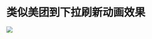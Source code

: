 类似美团到下拉刷新动画效果
==
![](https://github.com/zjdyhant/MeiTuanAnimation/app/src/main/res/raw/meituanAnim.gif)
